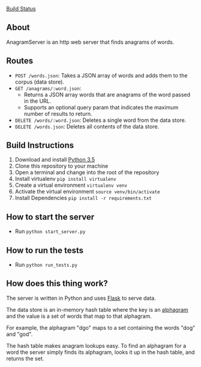 [Build Status](https://travis-ci.org/adrielklein/anagram-server.svg?branch=master)

## About
AnagramServer is an http web server that finds anagrams of words.


## Routes
- `POST /words.json`: Takes a JSON array of words and adds them to the corpus (data store).
- `GET /anagrams/:word.json`:
  - Returns a JSON array words that are anagrams of the word passed in the URL.
  - Supports an optional query param that indicates the maximum number of results to return.
- `DELETE /words/:word.json`: Deletes a single word from the data store.
- `DELETE /words.json`: Deletes all contents of the data store.

## Build Instructions
1. Download and install [Python 3.5](https://www.python.org/downloads/release/python-350/)
1. Clone this repository to your machine
1. Open a terminal and change into the root of the repository
1. Install virtualenv `pip install virtualenv`
1. Create a virtual environment `virtualenv venv`
1. Activate the virtual environment `source venv/bin/activate`
1. Install Dependencies `pip install -r requirements.txt`

## How to start the server
- Run `python start_server.py`

## How to run the tests
- Run `python run_tests.py`

## How does this thing work?

The server is written in Python and uses [Flask](http://flask.pocoo.org/) to serve data.

The data store is an in-memory hash table where the key is an [alphagram](https://en.wikipedia.org/wiki/Alphagram) and the value is a set of words that map to that alphagram.

For example, the alphagram "dgo" maps to a set containing the words "dog" and "god".

The hash table makes anagram lookups easy. To find an alphagram for a word the server simply finds its alphagram, looks it up in the hash table, and returns the set.